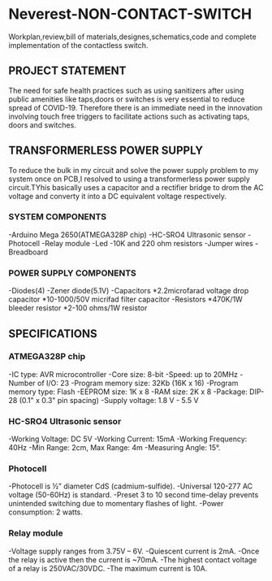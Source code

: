 # Neverest-NON-CONTACT-SWITCH
Workplan,review,bill of materials,designes,schematics,code and complete implementation of the contactless switch.

## PROJECT STATEMENT
The need for safe health practices such as using sanitizers after using public amenities like taps,doors or switches is very essential to reduce  spread of COVID-19. Therefore there is an immediate need in the innovation involving touch free triggers to facilitate actions such as activating taps, doors and switches.

## TRANSFORMERLESS POWER SUPPLY
To reduce the bulk in my circuit and solve the power supply problem to my system once on PCB,I resolved to using a transformerless power supply circuit.TYhis basically uses a capacitor and a rectifier bridge to drom the AC voltage and converty it into a DC equivalent voltage respectively.

### SYSTEM COMPONENTS
-Arduino Mega 2650(ATMEGA328P chip)
-HC-SRO4 Ultrasonic sensor
-Photocell
-Relay module
-Led
-10K and 220 ohm resistors
-Jumper wires
-Breadboard

### POWER SUPPLY COMPONENTS
-Diodes(4)
-Zener diode(5.1V)
-Capacitors
    *2.2microfarad voltage drop capacitor
    *10-1000/50V micrifad filter capacitor
-Resistors
    *470K/1W bleeder resistor
    *2-100 ohms/1W resistor
    
## SPECIFICATIONS
   ### ATMEGA328P chip
   -IC type: AVR microcontroller
   -Core size: 8-bit
   -Speed: up to 20MHz
   -Number of I/O: 23
   -Program memory size: 32Kb (16K x 16)
   -Program memory type: Flash
   -EEPROM size: 1K x 8
   -RAM size: 2K x 8
   -Package: DIP-28 (0.1" x 0.3" pin spacing)
   -Supply voltage: 1.8 V - 5.5 V

   ### HC-SRO4 Ultrasonic sensor
   -Working Voltage: DC 5V
   -Working Current: 15mA
   -Working Frequency: 40Hz
   -Min Range: 2cm, Max Range: 4m
   -Measuring Angle: 15°.

   ### Photocell
   -Photocell is ½” diameter CdS (cadmium-sulfide). 
   -Universal 120-277 AC voltage (50-60Hz) is standard.
   -Preset 3 to 10 second time-delay prevents unintended switching due to momentary flashes of light. 
   -Power consumption: 2 watts.

   ### Relay module
   -Voltage supply ranges from 3.75V – 6V.
   -Quiescent current is 2mA.
   -Once the relay is active then the current is ~70mA.
   -The highest contact voltage of a relay is 250VAC/30VDC.
   -The maximum current is 10A.
